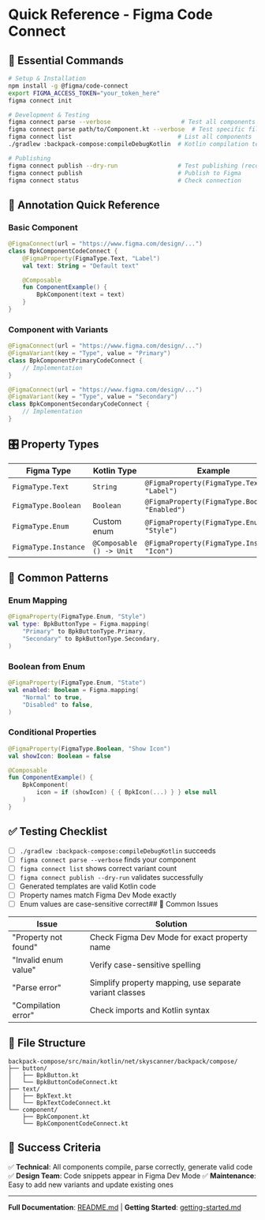 # Quick Reference - Figma Code Connect

## 🚀 Essential Commands

```bash
# Setup & Installation
npm install -g @figma/code-connect
export FIGMA_ACCESS_TOKEN="your_token_here"
figma connect init

# Development & Testing
figma connect parse --verbose                    # Test all components
figma connect parse path/to/Component.kt --verbose  # Test specific file
figma connect list                              # List all components
./gradlew :backpack-compose:compileDebugKotlin  # Kotlin compilation test

# Publishing
figma connect publish --dry-run                 # Test publishing (recommended)
figma connect publish                           # Publish to Figma
figma connect status                            # Check connection
```

## 📝 Annotation Quick Reference

### Basic Component
```kotlin
@FigmaConnect(url = "https://www.figma.com/design/...")
class BpkComponentCodeConnect {
    @FigmaProperty(FigmaType.Text, "Label")
    val text: String = "Default text"

    @Composable
    fun ComponentExample() {
        BpkComponent(text = text)
    }
}
```

### Component with Variants
```kotlin
@FigmaConnect(url = "https://www.figma.com/design/...")
@FigmaVariant(key = "Type", value = "Primary")
class BpkComponentPrimaryCodeConnect {
    // Implementation
}

@FigmaConnect(url = "https://www.figma.com/design/...")
@FigmaVariant(key = "Type", value = "Secondary")
class BpkComponentSecondaryCodeConnect {
    // Implementation
}
```

## 🎛️ Property Types

| Figma Type | Kotlin Type | Example |
|------------|-------------|---------|
| `FigmaType.Text` | `String` | `@FigmaProperty(FigmaType.Text, "Label")` |
| `FigmaType.Boolean` | `Boolean` | `@FigmaProperty(FigmaType.Boolean, "Enabled")` |
| `FigmaType.Enum` | Custom enum | `@FigmaProperty(FigmaType.Enum, "Style")` |
| `FigmaType.Instance` | `@Composable () -> Unit` | `@FigmaProperty(FigmaType.Instance, "Icon")` |

## 🔧 Common Patterns

### Enum Mapping
```kotlin
@FigmaProperty(FigmaType.Enum, "Style")
val type: BpkButtonType = Figma.mapping(
    "Primary" to BpkButtonType.Primary,
    "Secondary" to BpkButtonType.Secondary,
)
```

### Boolean from Enum
```kotlin
@FigmaProperty(FigmaType.Enum, "State")
val enabled: Boolean = Figma.mapping(
    "Normal" to true,
    "Disabled" to false,
)
```

### Conditional Properties
```kotlin
@FigmaProperty(FigmaType.Boolean, "Show Icon")
val showIcon: Boolean = false

@Composable
fun ComponentExample() {
    BpkComponent(
        icon = if (showIcon) { { BpkIcon(...) } } else null
    )
}
```

## ✅ Testing Checklist

- [ ] `./gradlew :backpack-compose:compileDebugKotlin` succeeds
- [ ] `figma connect parse --verbose` finds your component  
- [ ] `figma connect list` shows correct variant count
- [ ] `figma connect publish --dry-run` validates successfully
- [ ] Generated templates are valid Kotlin code
- [ ] Property names match Figma Dev Mode exactly
- [ ] Enum values are case-sensitive correct## 🚨 Common Issues

| Issue | Solution |
|-------|----------|
| "Property not found" | Check Figma Dev Mode for exact property name |
| "Invalid enum value" | Verify case-sensitive spelling |
| "Parse error" | Simplify property mapping, use separate variant classes |
| "Compilation error" | Check imports and Kotlin syntax |

## 📁 File Structure

```
backpack-compose/src/main/kotlin/net/skyscanner/backpack/compose/
├── button/
│   ├── BpkButton.kt
│   └── BpkButtonCodeConnect.kt
├── text/
│   ├── BpkText.kt
│   └── BpkTextCodeConnect.kt
└── component/
    ├── BpkComponent.kt
    └── BpkComponentCodeConnect.kt
```

## 🎯 Success Criteria

✅ **Technical**: All components compile, parse correctly, generate valid code
✅ **Design Team**: Code snippets appear in Figma Dev Mode
✅ **Maintenance**: Easy to add new variants and update existing ones

---

**Full Documentation**: [README.md](README.md) | **Getting Started**: [getting-started.md](getting-started.md)
